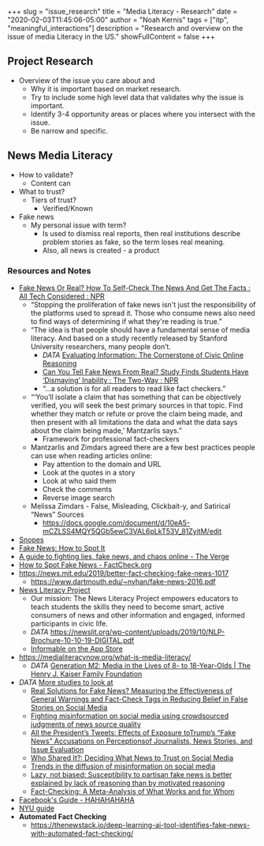 +++
slug = "issue_research"
title = "Media Literacy - Research"
date = "2020-02-03T11:45:06-05:00"
author = "Noah Kernis"
tags = ["itp", "meaningful_interactions"]
description = "Research and overview on the issue of media Literacy in the US."
showFullContent = false
+++

## Project Research

- Overview of the issue you care about and
	- Why it is important based on market research. 
	- Try to include some high level data that validates why the issue is important. 
	- Identify 3-4 opportunity areas or places where you intersect with the issue. 
	- Be narrow and specific.

## News Media Literacy

- How to validate?
	- Content can 
- What to trust?
	- Tiers of trust?
		- Verified/Known
- Fake news
	- My personal issue with term?
		- Is used to dismiss real reports, then real institutions describe problem stories as fake, so the term loses real meaning.
		- Also, all news is created - a product
	
### Resources and Notes

- [Fake News Or Real? How To Self-Check The News And Get The Facts : All Tech Considered : NPR](https://www.npr.org/sections/alltechconsidered/2016/12/05/503581220/fake-or-real-how-to-self-check-the-news-and-get-the-facts)
	- “Stopping the proliferation of fake news isn't just the responsibility of the platforms used to spread it. Those who consume news also need to find ways of determining if what they're reading is true.”
	- “The idea is that people should have a fundamental sense of media literacy. And  based on a study recently released by Stanford University researchers, many people don’t.
		- *DATA* [Evaluating Information: The Cornerstone of Civic Online Reasoning](https://purl.stanford.edu/fv751yt5934)
		- [Can You Tell Fake News From Real? Study Finds Students Have ‘Dismaying’ Inability : The Two-Way : NPR](https://www.npr.org/sections/thetwo-way/2016/11/23/503129818/study-finds-students-have-dismaying-inability-to-tell-fake-news-from-real)
		- “…a solution is for all readers to read like fact checkers.”	
	- “‘You’ll isolate a claim that has something that can be objectively verified, you will seek the best primary sources in that topic. Find whether they match or refute or prove the claim being made, and then present with all limitations the data and what the data says about the claim being made,’ Mantzarlis says.”
		- Framework for professional fact-checkers
	- Mantzarlis and Zimdars agreed there are a few best practices people can use when reading articles online:
		- Pay attention to the domain and URL
		- Look at the quotes in a story
		- Look at who said them
		- Check the comments
		- Reverse image search
	- Melissa Zimdars - False, Misleading, Clickbait-y, and Satirical “News” Sources
		- https://docs.google.com/document/d/10eA5-mCZLSS4MQY5QGb5ewC3VAL6pLkT53V_81ZyitM/edit
- [Snopes](https://www.snopes.com/about-snopes/)
- [Fake News: How to Spot It](https://www.prattlibrary.org/research/tools/index.aspx?cat=90&id=4735)
- [A guide to fighting lies, fake news, and chaos online - The Verge](https://www.theverge.com/2019/12/3/20980741/fake-news-facebook-twitter-misinformation-lies-fact-check-how-to-internet-guide)
- [How to Spot Fake News - FactCheck.org](https://www.factcheck.org/2016/11/how-to-spot-fake-news/)
- https://news.mit.edu/2019/better-fact-checking-fake-news-1017
	- https://www.dartmouth.edu/~nyhan/fake-news-2016.pdf
- [News Literacy Project](https://newslit.org/)
	- Our mission: The News Literacy Project empowers educators to teach students the skills they need to become smart, active consumers of news and other information and engaged, informed participants in civic life.
	- *DATA* https://newslit.org/wp-content/uploads/2019/10/NLP-Brochure-10-10-19-DIGITAL.pdf
	- [‎Informable on the App Store](https://apps.apple.com/us/app/informable/id1486205705)
- https://medialiteracynow.org/what-is-media-literacy/
	- *DATA* [Generation M2: Media in the Lives of 8- to 18-Year-Olds | The Henry J. Kaiser Family Foundation](https://www.kff.org/other/event/generation-m2-media-in-the-lives-of/)
- *DATA* [More studies to look at](https://journalistsresource.org/studies/society/news-media/fake-news-fact-checking-research-2019/)
	- [Real Solutions for Fake News? Measuring the Effectiveness of General Warnings and Fact-Check Tags in Reducing Belief in False Stories on Social Media](https://link.springer.com/article/10.1007/s11109-019-09533-0)
	- [Fighting misinformation on social media using crowdsourced judgments of news source quality](https://www.pnas.org/content/116/7/2521)
	- [All the President’s Tweets: Effects of Exposure toTrump’s “Fake News” Accusations on Perceptionsof Journalists, News Stories, and Issue Evaluation](https://www.tandfonline.com/doi/pdf/10.1080/15205436.2019.1652760?casa_token=dBs_vh-bLsAAAAAA%3AaIcIzg3ff6akMdwV_Jx1EjO7qR07y_dZAOo0XdLbWX_N4JQM6bJOmUWHU_BUGUdCnbJ2zcH133CKoQ&)
	- [Who Shared It?: Deciding What News to Trust on Social Media](https://www.tandfonline.com/doi/full/10.1080/21670811.2019.1623702)
	- [Trends in the diffusion of  misinformation on social media](https://journals.sagepub.com/doi/pdf/10.1177/2053168019848554)
	- [Lazy, not biased: Susceptibility to partisan fake news is better explained by lack of reasoning than by motivated reasoning](https://www.sciencedirect.com/science/article/pii/S001002771830163X)
	- [Fact-Checking: A Meta-Analysis of What Works and for Whom](https://www.tandfonline.com/doi/full/10.1080/10584609.2019.1668894?casa_token=t3Q6AJbHPnEAAAAA:ce8O-xuyotlkRlsYmItVc2wCQcTTsbenhT5fbcA172I_wsrbfqlGz3EnIbjgLqAispWRsdp4p5_Fwg)
- [Facebook's Guide - HAHAHAHAHA](https://www.facebook.com/help/188118808357379)
- [NYU guide](https://guides.nyu.edu/c.php?g=632820&p=4425212)
- **Automated Fact Checking**
	- https://thenewstack.io/deep-learning-ai-tool-identifies-fake-news-with-automated-fact-checking/